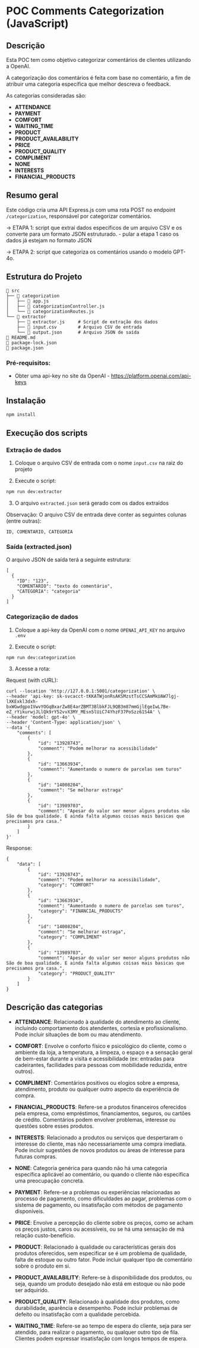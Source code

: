 # POC Comments Categorization (JavaScript)

## Descrição

Esta POC tem como objetivo categorizar comentários de clientes utilizando a OpenAI.

A categorização dos comentários é feita com base no comentário, a fim de atribuir uma categoria específica que melhor descreva o feedback.

As categorias consideradas são:

- **ATTENDANCE**
- **PAYMENT**
- **COMFORT**
- **WAITING_TIME**
- **PRODUCT**
- **PRODUCT_AVAILABILITY**
- **PRICE**
- **PRODUCT_QUALITY**
- **COMPLIMENT**
- **NONE**
- **INTERESTS**
- **FINANCIAL_PRODUCTS**


## Resumo geral

Este código cria uma API Express.js com uma rota POST no endpoint `/categorization`, responsável por categorizar comentários.

-> ETAPA 1: script que extrai dados específicos de um arquivo CSV e os converte para um formato JSON estruturado. - pular a etapa 1 caso os dados já estejam no formato JSON

-> ETAPA 2: script que categoriza os comentários usando o modelo GPT-4o.


## Estrutura do Projeto

```
📁 src
├── 📁 categorization
│   ├── 📜 app.js
│   ├── 📜 categorizationController.js
│   └── 📜 categorizationRoutes.js
└── 📁 extractor
    ├── 📜 extractor.js     # Script de extração dos dados
    ├── 📜 input.csv        # Arquivo CSV de entrada
    └── 📜 output.json      # Arquivo JSON de saída
📜 README.md
📜 package-lock.json
📜 package.json
```

### Pré-requisitos: 

- Obter uma api-key no site da OpenAI - https://platform.openai.com/api-keys


## Instalação

```bash
npm install
```

## Execução dos scripts

### Extração de dados

1. Coloque o arquivo CSV de entrada com o nome `input.csv` na raiz do projeto

2. Execute o script:

```bash
npm run dev:extractor
```

3. O arquivo `extracted.json` será gerado com os dados extraídos


Observação: O arquivo CSV de entrada deve conter as seguintes colunas (entre outras):

```
ID, COMENTARIO, CATEGORIA
```

### Saída (extracted.json)
O arquivo JSON de saída terá a seguinte estrutura:
```
[
  {
    "ID": "123",
    "COMENTARIO": "texto do comentário",
    "CATEGORIA": "categoria"
  }
]
```


### Categorização de dados

1. Coloque a api-key da OpenAI com o nome `OPENAI_API_KEY` no arquivo `.env`

2. Execute o script:

```
npm run dev:categorization
```

3. Acesse a rota:

Request (with cURL):
```
curl --location 'http://127.0.0.1:5001/categorization' \
--header 'api-key: sk-svcacct-tKKATWjonRsAKSMzstTsCCSAmMkUAW7lgj-lXKExkl3dxh-bxWGwdgpo1VwvYOGqBxarZw8E4arZBMT3BlbkFJL9QB3m87mmGjlEgeIwL7Be-eZ_rYikurwjJLlQk9rY52vvX3MY_MEsn5lUiC74YhzF37PoSzz61S4A' \
--header 'model: gpt-4o' \
--header 'Content-Type: application/json' \
--data '{
    "comments": [
        {
            "id": "13928743",
            "comment": "Podem melhorar na acessibilidade"
        },
        {
            "id": "13663934",
            "comment": "Aumentando o numero de parcelas sem turos"
        },
        {
            "id": "14008204",
            "comment": "Se melhorar estraga"
        },
        {
            "id": "13989703",
            "comment": "Apesar do valor ser menor alguns produtos não São de boa qualidade. E ainda falta algumas coisas mais basicas que precisamos pra casa."
        }
    ]
}'
```


Response:
```
{
    "data": [
        {
            "id": "13928743",
            "comment": "Podem melhorar na acessibilidade",
            "category": "COMFORT"
        },
        {
            "id": "13663934",
            "comment": "Aumentando o numero de parcelas sem turos",
            "category": "FINANCIAL_PRODUCTS"
        },
        {
            "id": "14008204",
            "comment": "Se melhorar estraga",
            "category": "COMPLIMENT"
        },
        {
            "id": "13989703",
            "comment": "Apesar do valor ser menor alguns produtos não São de boa qualidade. E ainda falta algumas coisas mais basicas que precisamos pra casa.",
            "category": "PRODUCT_QUALITY"
        }
    ]
}
```

## Descrição das categorias

- **ATTENDANCE**: Relacionado à qualidade do atendimento ao cliente, incluindo comportamento dos atendentes, cortesia e profissionalismo. Pode incluir situações de bom ou mau atendimento.

- **COMFORT**: Envolve o conforto físico e psicológico do cliente, como o ambiente da loja, a temperatura, a limpeza, o espaço e a sensação geral de bem-estar durante a visita e acessibilidade (ex: entradas para cadeirantes, facilidades para pessoas com mobilidade reduzida, entre outros).

- **COMPLIMENT**: Comentários positivos ou elogios sobre a empresa, atendimento, produto ou qualquer outro aspecto da experiência de compra.

- **FINANCIAL_PRODUCTS**: Refere-se a produtos financeiros oferecidos pela empresa, como empréstimos, financiamentos, seguros, ou cartões de crédito. Comentários podem envolver problemas, interesse ou questões sobre esses produtos.

- **INTERESTS**: Relacionado a produtos ou serviços que despertaram o interesse do cliente, mas não necessariamente uma compra imediata. Pode incluir sugestões de novos produtos ou áreas de interesse para futuras compras.

- **NONE**: Categoria genérica para quando não há uma categoria específica aplicável ao comentário, ou quando o cliente não especifica uma preocupação concreta.

- **PAYMENT**: Refere-se a problemas ou experiências relacionadas ao processo de pagamento, como dificuldades ao pagar, problemas com o sistema de pagamento, ou insatisfação com métodos de pagamento disponíveis.

- **PRICE**: Envolve a percepção do cliente sobre os preços, como se acham os preços justos, caros ou acessíveis, ou se há uma sensação de má relação custo-benefício.

- **PRODUCT**: Relacionado à qualidade ou características gerais dos produtos oferecidos, sem especificar se é um problema de qualidade, falta de estoque ou outro fator. Pode incluir qualquer tipo de comentário sobre o produto em si.

- **PRODUCT_AVAILABILITY**: Refere-se à disponibilidade dos produtos, ou seja, quando um produto desejado não está em estoque ou não pode ser adquirido.

- **PRODUCT_QUALITY**: Relacionado à qualidade dos produtos, como durabilidade, aparência e desempenho. Pode incluir problemas de defeito ou insatisfação com a qualidade percebida.

- **WAITING_TIME**: Refere-se ao tempo de espera do cliente, seja para ser atendido, para realizar o pagamento, ou qualquer outro tipo de fila. Clientes podem expressar insatisfação com longos tempos de espera.



